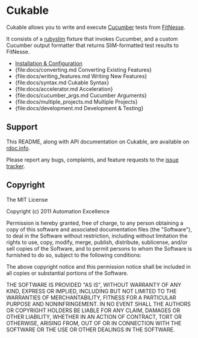 Cukable
=======

Cukable allows you to write and execute [Cucumber](http://cukes.info) tests
from [FitNesse](http://fitnesse.org).

It consists of a [rubyslim](http://github.com/unclebob/rubyslim) fixture that
invokes Cucumber, and a custom Cucumber output formatter that returns
SliM-formatted test results to FitNesse.

- [Installation & Configuration](/install.md)
- {file:docs/converting.md Converting Existing Features}
- {file:docs/writing_features.md Writing New Features}
- {file:docs/syntax.md Cukable Syntax}
- {file:docs/accelerator.md Acceleration}
- {file:docs/cucumber_args.md Cucumber Arguments}
- {file:docs/multiple_projects.md Multiple Projects}
- {file:docs/development.md Development & Testing}


Support
-------

This README, along with API documentation on Cukable, are available on
[rdoc.info](http://rdoc.info/github/wapcaplet/cukable/master/frames).

Please report any bugs, complaints, and feature requests to the
[issue tracker](http://github.com/wapcaplet/cukable/issues).


Copyright
---------

The MIT License

Copyright (c) 2011 Automation Excellence

Permission is hereby granted, free of charge, to any person obtaining
a copy of this software and associated documentation files (the
"Software"), to deal in the Software without restriction, including
without limitation the rights to use, copy, modify, merge, publish,
distribute, sublicense, and/or sell copies of the Software, and to
permit persons to whom the Software is furnished to do so, subject to
the following conditions:

The above copyright notice and this permission notice shall be
included in all copies or substantial portions of the Software.

THE SOFTWARE IS PROVIDED "AS IS", WITHOUT WARRANTY OF ANY KIND,
EXPRESS OR IMPLIED, INCLUDING BUT NOT LIMITED TO THE WARRANTIES OF
MERCHANTABILITY, FITNESS FOR A PARTICULAR PURPOSE AND
NONINFRINGEMENT. IN NO EVENT SHALL THE AUTHORS OR COPYRIGHT HOLDERS BE
LIABLE FOR ANY CLAIM, DAMAGES OR OTHER LIABILITY, WHETHER IN AN ACTION
OF CONTRACT, TORT OR OTHERWISE, ARISING FROM, OUT OF OR IN CONNECTION
WITH THE SOFTWARE OR THE USE OR OTHER DEALINGS IN THE SOFTWARE.

